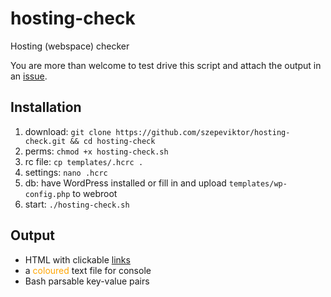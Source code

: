 hosting-check
=============

Hosting (webspace) checker


You are more than welcome to test drive this script and attach the output in an [issue](https://github.com/szepeviktor/hosting-check/issues/new).

## Installation

1. download: `git clone https://github.com/szepeviktor/hosting-check.git && cd hosting-check`
1. perms:    `chmod +x hosting-check.sh`
1. rc file:  `cp templates/.hcrc .`
1. settings: `nano .hcrc`
1. db:       have WordPress installed or fill in and upload `templates/wp-config.php` to webroot
1. start:    `./hosting-check.sh`

## Output

- HTML with clickable [links](http://online1.hu/)
- a <span style="color:orange;">coloured</span> text file for console
- Bash parsable key-value pairs
